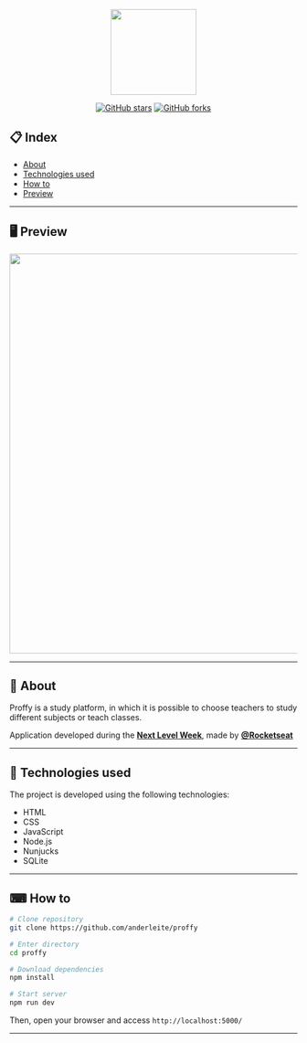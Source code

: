<p align="center">
  <img src="https://ik.imagekit.io/capitao/Proffy/nlw2_6d7PvlHZ5.svg" width="150" >
</p>

<div align="center">

[![GitHub stars](https://img.shields.io/github/stars/anderleite/proffy)](https://github.com/anderleite/proffy/stargazers)<space> <space>[![GitHub forks](https://img.shields.io/github/forks/anderleite/proffy)](https://github.com/anderleite/proffy/network)

</div>

## 📋 Index

- [About](#-About)
- [Technologies used](#-Technologies-used)
- [How to](#-How-to)
- [Preview](#-Preview)

---

## 🖥 Preview 

<p align="center">
  <img src="https://ik.imagekit.io/anderleite/proffy/preview_9pCEFAeSR.jpg" width="700" >
</p>

---

## 📖 About 

Proffy is a study platform, in which it is possible to choose teachers to study different subjects or teach classes.

Application developed during the **[Next Level Week](https://nextlevelweek.com/)**, made by **[@Rocketseat](https://github.com/Rocketseat)**

--- 

## 🚀 Technologies used

The project is developed using the following technologies:

- HTML
- CSS
- JavaScript
- Node.js 
- Nunjucks 
- SQLite 

--- 

## ⌨ How to

```bash
# Clone repository
git clone https://github.com/anderleite/proffy

# Enter directory
cd proffy

# Download dependencies
npm install

# Start server
npm run dev
```

Then, open your browser and access `http://localhost:5000/`

---

